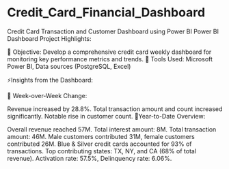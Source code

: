 # Credit_Card_Financial_Dashboard
Credit Card Transaction and Customer Dashboard using Power BI
Power BI Dashboard Project Highlights:

💢 Objective: Develop a comprehensive credit card weekly dashboard for monitoring key performance metrics and trends. 💢 Tools Used: Microsoft Power BI, Data sources (PostgreSQL, Excel)

⚡Insights from the Dashboard:

💢 Week-over-Week Change:

Revenue increased by 28.8%.
Total transaction amount and count increased significantly.
Notable rise in customer count.
💢Year-to-Date Overview:

Overall revenue reached 57M.
Total interest amount: 8M.
Total transaction amount: 46M.
Male customers contributed 31M, female customers contributed 26M.
Blue & Silver credit cards accounted for 93% of transactions.
Top contributing states: TX, NY, and CA (68% of total revenue).
Activation rate: 57.5%, Delinquency rate: 6.06%.
